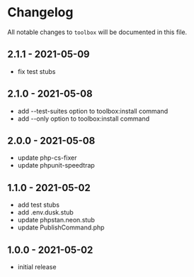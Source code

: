 # Changelog

All notable changes to `toolbox` will be documented in this file.

## 2.1.1 - 2021-05-09

- fix test stubs

## 2.1.0 - 2021-05-08

- add --test-suites option to toolbox:install command
- add --only option to toolbox:install command

## 2.0.0 - 2021-05-08

- update php-cs-fixer
- update phpunit-speedtrap

## 1.1.0 - 2021-05-02

- add test stubs
- add .env.dusk.stub
- update phpstan.neon.stub
- update PublishCommand.php

## 1.0.0 - 2021-05-02

- initial release

